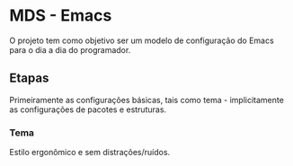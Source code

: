 # MDS - Emacs

O projeto tem como objetivo ser um modelo de configuração do Emacs para o dia a dia do programador.

## Etapas

Primeiramente as configurações básicas, tais como tema - implicitamente as configurações de pacotes e estruturas.

### Tema

Estilo ergonômico e sem distrações/ruídos.